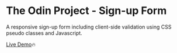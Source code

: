 # The Odin Project - Sign-up Form

A responsive sign-up form including client-side validation using CSS pseudo classes and Javascript.

[Live Demo](https://main--odin-responsive-sign-up-form.netlify.app/)🔥
